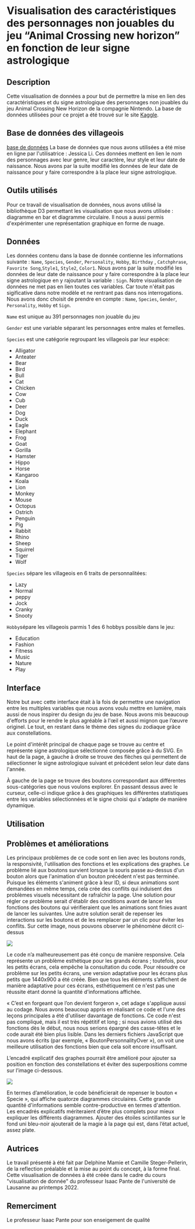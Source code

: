 # Visualisation des caractéristiques des personnages non jouables du jeu “Animal Crossing new horizon” en fonction de leur signe astrologique

## Description
Cette visualisation de données a pour but de permettre la mise en lien des caractéristiques et du signe astrologique des personnages non jouables du jeu Animal Crossing New Horizon de la compagnie Nintendo. La base de données utilisées pour ce projet a été trouvé sur le site [Kaggle](https://www.kaggle.com).

## Base de données des villageois
[base de données](https://www.kaggle.com/datasets/jessicali9530/animal-crossing-new-horizons-nookplaza-dataset?select=villagers.csv)
La base de données que nous avons utilisées a été mise en ligne par l'utilisatrice : Jessica Li. Ces données mettent en lien le nom des personnages avec leur genre, leur caractère, leur style et leur date de naissance. 
Nous avons par la suite modifié les données de leur date de naissance pour y faire correspondre à la place leur signe astrologique. 

## Outils utilisés
Pour ce travail de visualisation de données, nous avons utilisé la bibliothèque D3 permettant les visualisation que nous avons utilisée : diagramme en bar et diagramme circulaire. Il nous a aussi permis d'expérimenter une représentation graphique en forme de nuage.

## Données
Les données contenu dans la base de donnée contienne les informations suivante : `Name`, `Species`, `Gender`, `Personality`, `Hobby`, `Birthday` , `Catchphrase`, `Favorite Song`,`Style1`, `Style2`, `Color1`.
Nous avons par la suite modifié les données de leur date de naissance pour y faire correspondre à la place leur signe astrologique en y rajoutant la variable : `Sign`. 
Notre visualisation de données ne met pas en lien toutes ces variables. Car toute n'était pas sigificative dans notre modèle et ne rentrant pas dans nos interrogations. Nous avons donc choisit de prendre en compte : `Name`, `Species`, `Gender`, `Personality`, `Hobby` et `Sign`.

`Name` est unique au 391 personnages non jouable du jeu

`Gender` est une variable séparant les personnages entre males et femelles.

`Species` est une catégorie regroupant les villageois par leur espèce:

  - Alligator
  - Anteater
  - Bear
  - Bird
  - Bull
  - Cat
  - Chicken
  - Cow
  - Cub
  - Deer
  - Dog
  - Duck
  - Eagle
  - Elephant
  - Frog
  - Goat
  - Gorilla
  - Hamster
  - Hippo
  - Horse
  - Kangaroo
  - Koala
  - Lion
  - Monkey
  - Mouse
  - Octopus
  - Ostrich
  - Penguin
  - Pig
  - Rabbit
  - Rhino
  - Sheep
  - Squirrel
  - Tiger
  - Wolf

`Species` sépare les villageois en 6 traits de personnalitées:
  - Lazy
  - Normal
  - peppy
  - Jock
  - Cranky
  - Snooty

`Hobby`sépare les villageois parmis 1 des 6 hobbys possible dans le jeu:
  - Education
  - Fashion
  - Fitness
  - Music
  - Nature
  - Play

## Interface
Notre but avec cette interface était à la fois de permettre une navigation entre les multiples variables que nous avons voulu mettre en lumière, mais aussi de nous inspirer du design du jeu de base.  Nous avons mis beaucoup d'efforts pour le rendre le plus agréable à l'œil et aussi mignon que l’œuvre originel. Le tout, en restant dans le thème des signes du zodiaque grâce aux constellations.

Le point d'intérêt principal de  chaque page  se trouve au centre et représente signe astrologique sélectionné composée grâce à du SVG. En haut de la page, à gauche à droite se trouve des flèches qui permettent de sélectionner le signe astrologique suivant et précédent selon leur date dans l'année. 

À gauche de la page se trouve des boutons correspondant aux différentes sous-catégories que nous voulons explorer.  En passant dessus avec le curseur, celle-ci indique grâce à des graphiques les différentes statistiques entre les variables sélectionnées et le signe choisi qui s'adapte de manière dynamique.


## Utilisation


## Problèmes et améliorations 

Les principaux problèmes de ce code sont en lien avec les boutons ronds, la responsivité, l'utilisation des fonctions et les explications des graphes.
Le problème lié aux boutons survient lorsque la souris passe au-dessus d'un bouton alors que l'animation d'un bouton précédent n'est pas terminée. Puisque les éléments s'animent grâce à leur ID, si deux animations sont demandées en même temps, cela crée des conflits qui induisent des problèmes visuels nécessitant de rafraîchir la page.
Une solution pour régler ce problème serait d'établir des conditions avant de lancer les fonctions des boutons qui vérifieraient que les animations sont finies avant de lancer les suivantes. Une autre solution serait de repenser les interactions sur les boutons et de les remplacer par un clic pour éviter les conflits.
Sur cette image, nous pouvons observer le phénomène décrit ci-dessus 

![](assets/ReadMe/Issue1.png)
 
Le code n’a malheureusement pas été conçu de manière responsive. Cela représente un problème esthétique pour les grands écrans ; toutefois, pour les petits écrans, cela empêche la consultation du code. Pour résoudre ce problème sur les petits écrans, une version adaptative pour les écrans plus petits que 1440x900 a été créée. Bien que tous les éléments s’affichent de manière adaptative pour ces écrans, esthétiquement ce n'est pas une réussite étant donné la quantité d'informations affichée.

« C’est en forgeant que l’on devient forgeron », cet adage s'applique aussi au codage. Nous avons beaucoup appris en réalisant ce code et l'une des leçons principales a été d'utiliser davantage de fonctions. Ce code n'est pas compliqué, mais il est très répétitif et long ; si nous avions utilisé des fonctions dès le début, nous nous serions épargné des casse-têtes et le code aurait été bien plus lisible. Dans les derniers fichiers JavaScript que nous avons écrits (par exemple, « BoutonPersonnalityOver »), on voit une meilleure utilisation des fonctions bien que cela soit encore insuffisant.

L’encadré explicatif des graphes pourrait être amélioré pour ajouter sa position en fonction des constellations et éviter des superpositions comme sur l’image ci-dessous.

![](assets/ReadMe/Issue1.png) 

En termes d’amélioration, le code bénéficierait de repenser le bouton « Specie », qui affiche quatorze diagrammes circulaires. Cette grande quantité d'informations semble contre-productive en termes d'attention. Les encadrés explicatifs mériteraient d’être plus complets pour mieux expliquer les différents diagrammes. Ajouter des étoiles scintillantes sur le fond uni bleu-noir ajouterait de la magie à la page qui est, dans l’état actuel, assez plate.

## Autrices
Le travail présenté à été fait par Delphine Mamie et Camille Steger-Pellerin, de la reflection préalable et la mise au point du concept, à la forme final. Cette visualisation de données à été créée dans le cadre du cours "visualisation de donnée" du professeur Isaac Pante de l'université de Lausanne au printemps 2022.

## Remerciment
Le professeur Isaac Pante pour son enseigement de qualité
